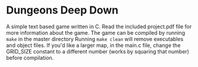# Dungeons Deep Down

A simple text based game written in C.
Read the included project.pdf file for more information about the game.
The game can be compiled by running ```make``` in the master directory
Running ```make clean``` will remove executables and object files.
If you'd like a larger map, in the main.c file, change the GRID_SIZE constant to a different number (works by squaring that number) before compilation.